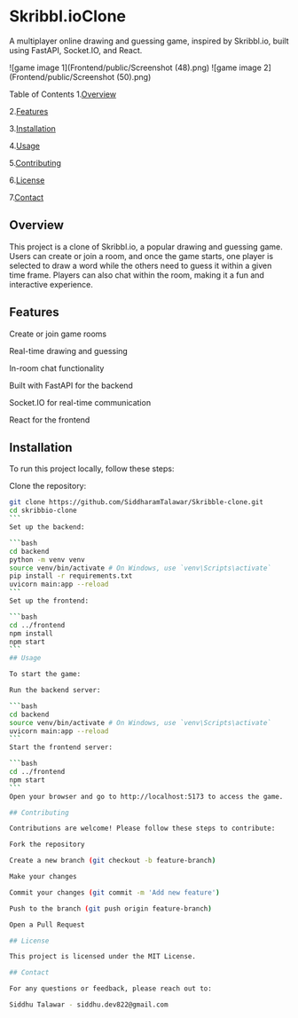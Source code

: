 # Skribbl.ioClone

A multiplayer online drawing and guessing game, inspired by Skribbl.io, built using FastAPI, Socket.IO, and React.

![game image 1](Frontend/public/Screenshot (48).png)
![game image 2](Frontend/public/Screenshot (50).png)

Table of Contents 1.[Overview](#Overview)

2.[Features](#Features)

3.[Installation](#Installation)

4.[Usage](#Usage)

5.[Contributing](#Usage)

6.[License](#License)

7.[Contact](#Contact)

## Overview

This project is a clone of Skribbl.io, a popular drawing and guessing game. Users can create or join a room, and once the game starts, one player is selected to draw a word while the others need to guess it within a given time frame. Players can also chat within the room, making it a fun and interactive experience.

## Features

Create or join game rooms

Real-time drawing and guessing

In-room chat functionality

Built with FastAPI for the backend

Socket.IO for real-time communication

React for the frontend

## Installation

To run this project locally, follow these steps:

Clone the repository:

````bash
git clone https://github.com/SiddharamTalawar/Skribble-clone.git
cd skribbio-clone
```
Set up the backend:

```bash
cd backend
python -m venv venv
source venv/bin/activate # On Windows, use `venv\Scripts\activate`
pip install -r requirements.txt
uvicorn main:app --reload
```
Set up the frontend:

```bash
cd ../frontend
npm install
npm start
```
## Usage

To start the game:

Run the backend server:

```bash
cd backend
source venv/bin/activate # On Windows, use `venv\Scripts\activate`
uvicorn main:app --reload
```
Start the frontend server:

```bash
cd ../frontend
npm start
```
Open your browser and go to http://localhost:5173 to access the game.

## Contributing

Contributions are welcome! Please follow these steps to contribute:

Fork the repository

Create a new branch (git checkout -b feature-branch)

Make your changes

Commit your changes (git commit -m 'Add new feature')

Push to the branch (git push origin feature-branch)

Open a Pull Request

## License

This project is licensed under the MIT License.

## Contact

For any questions or feedback, please reach out to:

Siddhu Talawar - siddhu.dev822@gmail.com
````
